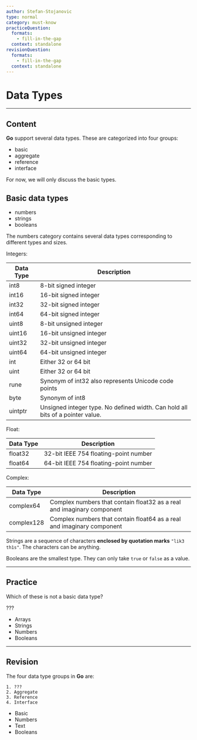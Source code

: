 ```yaml
---
author: Stefan-Stojanovic
type: normal
category: must-know
practiceQuestion:
  formats:
    - fill-in-the-gap
  context: standalone
revisionQuestion:
  formats:
    - fill-in-the-gap
  context: standalone
---
```


# Data Types


---

## Content

**Go** support several data types. These are categorized into four groups:

- basic
- aggregate
- reference
- interface

For now, we will only discuss the basic types.

## Basic data types

- numbers
- strings
- booleans

The numbers category contains several data types corresponding to different types and sizes.

Integers:

| Data Type | Description                                                                    |
|-----------|--------------------------------------------------------------------------------|
| int8      | 8-bit signed integer                                                           |
| int16     | 16-bit signed integer                                                          |
| int32     | 32-bit signed integer                                                          |
| int64     | 64-bit signed integer                                                          |
| uint8     | 8-bit unsigned integer                                                         |
| uint16    | 16-bit unsigned integer                                                        |
| uint32    | 32-bit unsigned integer                                                        |
| uint64    | 64-bit unsigned integer                                                        |
| int       | Either 32 or 64 bit                                                            |
| uint      | Either 32 or 64 bit                                                            |
| rune      | Synonym of int32 also represents Unicode code points                           |
| byte      | Synonym of int8                                                                |
| uintptr   | Unsigned integer type. No defined width. Can hold all bits of a pointer value. |

Float:

| Data Type | Description                           |
|-----------|---------------------------------------|
| float32   | 32-bit IEEE 754 floating-point number |
| float64   | 64-bit IEEE 754 floating-point number |

Complex:

| Data Type  | Description                                                            |
|------------|------------------------------------------------------------------------|
| complex64  | Complex numbers that contain float32 as a real and imaginary component |
| complex128 | Complex numbers that contain float64 as a real and imaginary component |

Strings are a sequence of characters **enclosed by quotation marks** `"lik3 th1s"`. The characters can be anything.

Booleans are the smallest type. They can only take `true` or `false` as a value.


---

## Practice

Which of these is not a basic data type?

???

- Arrays
- Strings
- Numbers
- Booleans


---

## Revision

The four data type groups in **Go** are:

```plain-text
1. ???
2. Aggregate
3. Reference
4. Interface
```
- Basic
- Numbers
- Text
- Booleans
